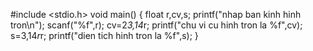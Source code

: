 #include <stdio.h>
void main()
{
float r,cv,s;
printf("nhap ban kinh hinh tron\n");
scanf("%f",r);
cv=2*3,14*r;
printf("chu vi cu hinh tron la %f",cv);
s=3,14*r*r;
printf("dien tich hinh tron la %f",s);
}

